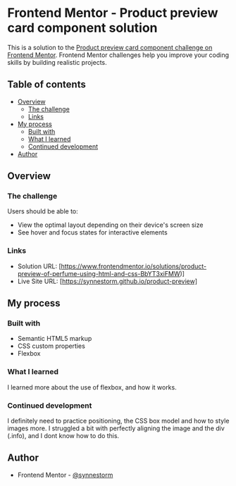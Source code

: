 # Frontend Mentor - Product preview card component solution

This is a solution to the [Product preview card component challenge on Frontend Mentor](https://www.frontendmentor.io/challenges/product-preview-card-component-GO7UmttRfa). Frontend Mentor challenges help you improve your coding skills by building realistic projects. 

## Table of contents

- [Overview](#overview)
  - [The challenge](#the-challenge)
  - [Links](#links)
- [My process](#my-process)
  - [Built with](#built-with)
  - [What I learned](#what-i-learned)
  - [Continued development](#continued-development)
- [Author](#author)

## Overview

### The challenge

Users should be able to:

- View the optimal layout depending on their device's screen size
- See hover and focus states for interactive elements

### Links

- Solution URL: [https://www.frontendmentor.io/solutions/product-preview-of-perfume-using-html-and-css-BbYT3xiFMW)]
- Live Site URL: [https://synnestorm.github.io/product-preview]

## My process

### Built with

- Semantic HTML5 markup
- CSS custom properties
- Flexbox

### What I learned

I learned more about the use of flexbox, and how it works. 

### Continued development

I definitely need to practice positioning, the CSS box model and how to style images more. I struggled a bit with perfectly aligning the image and the div (.info), and I dont know how to do this.

## Author

- Frontend Mentor - [@synnestorm](https://www.frontendmentor.io/profile/synnestorm)

